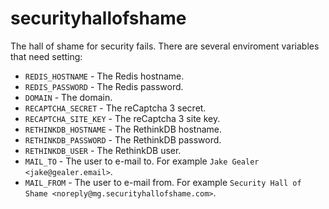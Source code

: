 # securityhallofshame
The hall of shame for security fails. There are several enviroment variables that need setting:
- `REDIS_HOSTNAME` - The Redis hostname.
- `REDIS_PASSWORD` - The Redis password.
- `DOMAIN` - The domain.
- `RECAPTCHA_SECRET` - The reCaptcha 3 secret.
- `RECAPTCHA_SITE_KEY` - The reCaptcha 3 site key.
- `RETHINKDB_HOSTNAME` - The RethinkDB hostname.
- `RETHINKDB_PASSWORD` - The RethinkDB password.
- `RETHINKDB_USER` - The RethinkDB user.
- `MAIL_TO` - The user to e-mail to. For example `Jake Gealer <jake@gealer.email>`.
- `MAIL_FROM` - The user to e-mail from. For example `Security Hall of Shame <noreply@mg.securityhallofshame.com>`.
